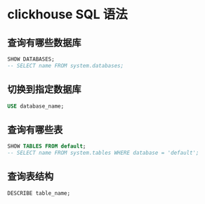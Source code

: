 # clickhouse SQL 语法

## 查询有哪些数据库

```sql
SHOW DATABASES;
-- SELECT name FROM system.databases;
```

## 切换到指定数据库

```sql
USE database_name;
```

## 查询有哪些表

```sql
SHOW TABLES FROM default;
-- SELECT name FROM system.tables WHERE database = 'default';
```

## 查询表结构

```sql
DESCRIBE table_name;
```
